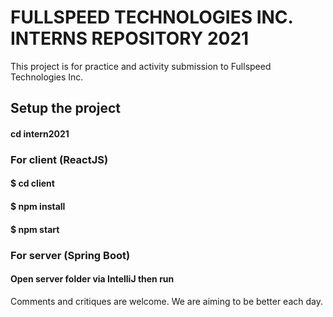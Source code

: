 # FULLSPEED TECHNOLOGIES INC. INTERNS REPOSITORY 2021

This project is for practice and activity submission to Fullspeed Technologies Inc.

## Setup the project

#### cd intern2021

### For client (ReactJS)

#### $ cd client<br>

#### $ npm install<br>

#### $ npm start<br>

### For server (Spring Boot)

#### Open server folder via IntelliJ then run<br>

Comments and critiques are welcome. We are aiming to be better each day.
